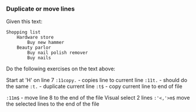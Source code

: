 ### Duplicate or move lines

Given this text:

```
Shopping list
    Hardware store
        Buy new hammer
    Beauty parlor
        Buy nail polish remover
        Buy nails
```

Do the following exercises on the text above:

Start at 'H' on line 7
`:11copy.` - copies line to current line
`:11t.` - should do the same
`:t.` - duplicate current line
`:t$` - copy current line to end of file

`:11m$` - move line 8 to the end of the file
Visual select 2 lines
`:'<,'>m$` move the selected lines to the end of the file

